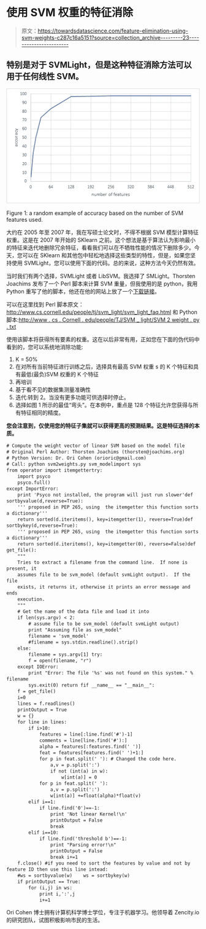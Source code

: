 # 使用 SVM 权重的特征消除

> 原文：<https://towardsdatascience.com/feature-elimination-using-svm-weights-c287c16a5151?source=collection_archive---------23----------------------->

## 特别是对于 SVMLight，但是这种特征消除方法可以用于任何线性 SVM。

![](img/cfb32f2baee215226dd37128a26e90fd.png)

Figure 1: a random example of accuracy based on the number of SVM features used.

大约在 2005 年至 2007 年，我在写硕士论文时，不得不根据 SVM 模型计算特征权重。这是在 2007 年开始的 SKlearn 之前。这个想法是基于算法认为影响最小的特征来迭代地删除冗余特征，看看我们可以在不牺牲性能的情况下删除多少。今天，您可以在 SKlearn 和其他包中轻松地选择这些类型的特性，但是，如果您坚持使用 SVMLight，您可以使用下面的代码。总的来说，这种方法今天仍然有效。

当时我们有两个选择，SVMLight 或者 LibSVM。我选择了 SMLight。Thorsten Joachims 发布了一个 Perl 脚本来计算 SVM 重量，但我使用的是 python，我用 Python 重写了他的脚本，他还在他的网站上放了一个[下载链接](http://www.cs.cornell.edu/people/tj/svm_light/svm2weight.py.txt)。

可以在这里找到 Perl 脚本原文：<http://www.cs.cornell.edu/people/tj/svm_light/svm_light_faq.html> 和 Python 脚本:[http://www . cs . Cornell . edu/people/TJ/SVM _ light/SVM 2 weight . py . txt](http://www.cs.cornell.edu/people/tj/svm_light/svm2weight.py.txt)

使用该脚本将获得所有要素的权重。这在以后非常有用，正如您在下面的伪代码中看到的，您可以系统地消除功能:

1.  K = 50%
2.  在对所有当前特征进行训练之后，选择具有最高 SVM 权重 s 的 K 个特征和具有最低(最负)SVM 权重的 K 个特征
3.  再培训
4.  基于看不见的数据集测量准确性
5.  迭代:转到 2。当没有更多功能可供选择时停止。
6.  选择如图 1 所示的最佳“弯头”。在本例中，重点是 128 个特征允许您获得与所有特征相同的精度。

**您会注意到，仅使用您的特征子集就可以获得更高的预测结果。这是特征选择的本质。**

```
# Compute the weight vector of linear SVM based on the model file
# Original Perl Author: Thorsten Joachims (thorsten@joachims.org)
# Python Version: Dr. Ori Cohen (orioric@gmail.com)
# Call: python svm2weights.py svm_modelimport sys
from operator import itemgettertry:
    import psyco
    psyco.full()
except ImportError:
    print 'Psyco not installed, the program will just run slower'def sortbyvalue(d,reverse=True):
    ''' proposed in PEP 265, using  the itemgetter this function sorts a dictionary'''
    return sorted(d.iteritems(), key=itemgetter(1), reverse=True)def sortbykey(d,reverse=True):
    ''' proposed in PEP 265, using  the itemgetter this function sorts a dictionary'''
    return sorted(d.iteritems(), key=itemgetter(0), reverse=False)def get_file():
    """
    Tries to extract a filename from the command line.  If none is present, it
    assumes file to be svm_model (default svmLight output).  If the file
    exists, it returns it, otherwise it prints an error message and ends
    execution.
    """
    # Get the name of the data file and load it into
    if len(sys.argv) < 2:
        # assume file to be svm_model (default svmLight output)
        print "Assuming file as svm_model"
        filename = 'svm_model'
        #filename = sys.stdin.readline().strip()
    else:
        filename = sys.argv[1] try:
        f = open(filename, "r")
    except IOError:
        print "Error: The file '%s' was not found on this system." % filename
        sys.exit(0) return fif __name__ == "__main__":
    f = get_file()
    i=0
    lines = f.readlines()
    printOutput = True
    w = {}
    for line in lines:
        if i>10:
            features = line[:line.find('#')-1]
            comments = line[line.find('#'):]
            alpha = features[:features.find(' ')]
            feat = features[features.find(' ')+1:]
            for p in feat.split(' '): # Changed the code here.
                a,v = p.split(':')
                if not (int(a) in w):
                    w[int(a)] = 0
            for p in feat.split(' '):
                a,v = p.split(':')
                w[int(a)] +=float(alpha)*float(v)
        elif i==1:
            if line.find('0')==-1:
                print 'Not linear Kernel!\n'
                printOutput = False
                break
        elif i==10:
            if line.find('threshold b')==-1:
                print "Parsing error!\n"
                printOutput = False
                break i+=1
    f.close() #if you need to sort the features by value and not by feature ID then use this line intead:
    #ws = sortbyvalue(w)    ws = sortbykey(w)
    if printOutput == True:
        for (i,j) in ws:
            print i,':',j
            i+=1
```

Ori Cohen 博士拥有计算机科学博士学位，专注于机器学习。他领导着 Zencity.io 的研究团队，试图积极影响市民的生活。